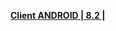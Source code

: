 **[Client ANDROID | 8.2 | ](https://autopatchcn.bh3.com/ptpublic/rel/20250321105946_GHQTTjbASRjRe2s6/CPS/20250314-114608-gf_android_ota-versions-v8_2-Roving_Among_Clouds_gw.apk)**
